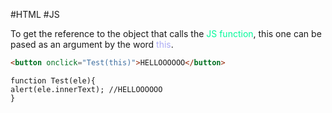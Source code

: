 #HTML #JS 


To get the reference to the object that calls the <span style="color:MediumSpringGreen;">JS function</span>, this one can be pased as an argument by the word <span style="color:#ababf5;">this</span>. 


```HTML
<button onclick="Test(this)">HELLOOOOOO</button>
```

```JS
function Test(ele){
alert(ele.innerText); //HELLOOOOOO
}
```